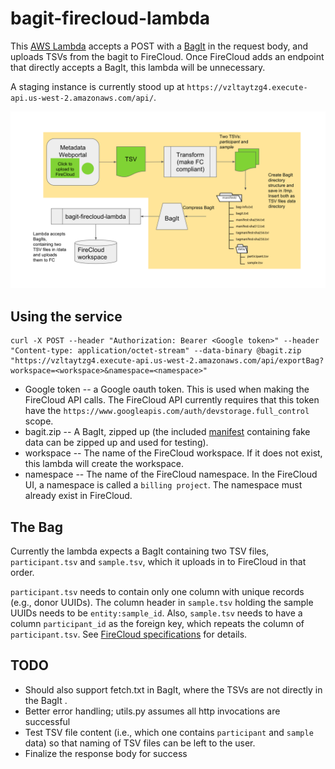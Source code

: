 # bagit-firecloud-lambda

This  [AWS Lambda](https://aws.amazon.com/lambda/) accepts a POST with a  [BagIt](https://en.wikipedia.org/wiki/BagIt) in the request body, and uploads TSVs from the bagit to FireCloud. Once FireCloud adds an endpoint that directly accepts a BagIt, this lambda will be unnecessary.

A staging instance is currently stood up at `https://vzltaytzg4.execute-api.us-west-2.amazonaws.com/api/`.

![alt text](diagram.svg "schematic flow representation")

## Using the service

```
curl -X POST --header "Authorization: Bearer <Google token>" --header "Content-type: application/octet-stream" --data-binary @bagit.zip "https://vzltaytzg4.execute-api.us-west-2.amazonaws.com/api/exportBag?workspace=<workspace>&namespace=<namespace>" 
```

* Google token -- a Google oauth token. This is used when making the FireCloud API calls. The FireCloud API currently
requires that this token have the `https://www.googleapis.com/auth/devstorage.full_control` scope.
* bagit.zip -- A BagIt, zipped up (the included [manifest](example_BagIt/manifest) containing fake data can be zipped up and used for testing).
* workspace -- The name of the FireCloud workspace. If it does not exist, this lambda will create the workspace.
* namespace -- The name of the FireCloud namespace. In the FireCloud UI, a namespace is called a `billing project`.
The namespace must already exist in FireCloud.

## The Bag

Currently the lambda expects a BagIt containing two TSV files, `participant.tsv` and `sample.tsv`, which it  uploads in to FireCloud in that order. 

`participant.tsv` needs to contain only one column with unique records (e.g., donor UUIDs). The column header in `sample.tsv` holding the sample UUIDs needs to be `entity:sample_id`. Also, `sample.tsv` needs to have a column `participant_id` as the foreign key, which repeats the column of `participant.tsv`. See [FireCloud specifications](https://software.broadinstitute.org/firecloud/documentation/article?id=10954) for details.

## TODO

* Should also support fetch.txt in BagIt, where the TSVs are not directly in the BagIt .
* Better error handling; utils.py assumes all http invocations are successful 
* Test TSV file content (i.e., which one contains `participant` and `sample` data) so that naming of TSV files can be left to the user. 
* Finalize the response body for success
